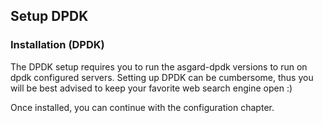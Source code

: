 
## Setup DPDK

### Installation (DPDK)

The DPDK setup requires you to run the asgard-dpdk versions to run on dpdk configured servers.
Setting up DPDK can be cumbersome, thus you will be best advised to keep your favorite web search engine open :)

Once installed, you can continue with the configuration chapter.
